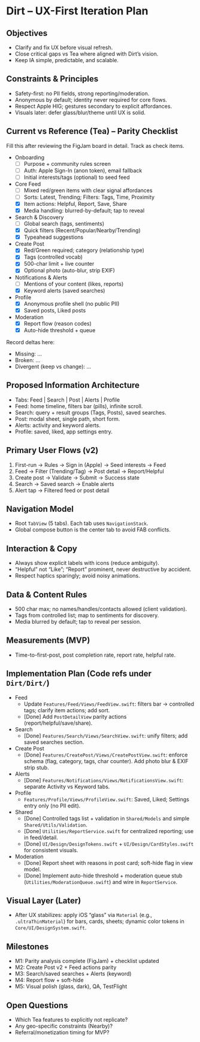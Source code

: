 # Dirt – UX-First Iteration Plan

## Objectives
- Clarify and fix UX before visual refresh.
- Close critical gaps vs Tea where aligned with Dirt’s vision.
- Keep IA simple, predictable, and scalable.

## Constraints & Principles
- Safety-first: no PII fields, strong reporting/moderation.
- Anonymous by default; identity never required for core flows.
- Respect Apple HIG; gestures secondary to explicit affordances.
- Visuals later: defer glass/blur/theme until UX is solid.

## Current vs Reference (Tea) – Parity Checklist
Fill this after reviewing the FigJam board in detail. Track as check items.

- Onboarding
  - [ ] Purpose + community rules screen
  - [ ] Auth: Apple Sign-In (anon token), email fallback
  - [ ] Initial interests/tags (optional) to seed feed
- Core Feed
  - [ ] Mixed red/green items with clear signal affordances
  - [ ] Sorts: Latest, Trending; Filters: Tags, Time, Proximity
  - [x] Item actions: Helpful, Report, Save, Share
  - [x] Media handling: blurred-by-default; tap to reveal
- Search & Discovery
  - [ ] Global search (tags, sentiments)
  - [x] Quick filters (Recent/Popular/Nearby/Trending)
  - [x] Typeahead suggestions
- Create Post
  - [x] Red/Green required; category (relationship type)
  - [x] Tags (controlled vocab)
  - [x] 500-char limit + live counter
  - [x] Optional photo (auto-blur, strip EXIF)
- Notifications & Alerts
  - [ ] Mentions of your content (likes, reports)
  - [x] Keyword alerts (saved searches)
- Profile
  - [x] Anonymous profile shell (no public PII)
  - [x] Saved posts, Liked posts
- Moderation
  - [x] Report flow (reason codes)
  - [x] Auto-hide threshold + queue

Record deltas here:
- Missing: …
- Broken: …
- Divergent (keep vs change): …

## Proposed Information Architecture
- Tabs: Feed | Search | Post | Alerts | Profile
- Feed: home timeline, filters bar (pills), infinite scroll.
- Search: query + result groups (Tags, Posts), saved searches.
- Post: modal sheet, single path, short form.
- Alerts: activity and keyword alerts.
- Profile: saved, liked, app settings entry.

## Primary User Flows (v2)
1) First-run → Rules → Sign in (Apple) → Seed interests → Feed
2) Feed → Filter (Trending/Tag) → Post detail → Report/Helpful
3) Create post → Validate → Submit → Success state
4) Search → Saved search → Enable alerts
5) Alert tap → Filtered feed or post detail

## Navigation Model
- Root `TabView` (5 tabs). Each tab uses `NavigationStack`.
- Global compose button is the center tab to avoid FAB conflicts.

## Interaction & Copy
- Always show explicit labels with icons (reduce ambiguity).
- “Helpful” not “Like”; “Report” prominent, never destructive by accident.
- Respect haptics sparingly; avoid noisy animations.

## Data & Content Rules
- 500 char max; no names/handles/contacts allowed (client validation).
- Tags from controlled list; map to sentiments for discovery.
- Media blurred by default; tap to reveal per session.

## Measurements (MVP)
- Time-to-first-post, post completion rate, report rate, helpful rate.

## Implementation Plan (Code refs under `Dirt/Dirt/`)
- Feed
  - Update `Features/Feed/Views/FeedView.swift`: filters bar → controlled tags; clarify item actions; add sort.
  - [Done] Add `PostDetailView` parity actions (report/helpful/save/share).
- Search
  - [Done] `Features/Search/Views/SearchView.swift`: unify filters; add saved searches section.
- Create Post
  - [Done] `Features/CreatePost/Views/CreatePostView.swift`: enforce schema (flag, category, tags, char counter). Add photo blur & EXIF strip stub.
- Alerts
  - [Done] `Features/Notifications/Views/NotificationsView.swift`: separate Activity vs Keyword tabs.
- Profile
  - `Features/Profile/Views/ProfileView.swift`: Saved, Liked; Settings entry only (no PII edit).
- Shared
  - [Done] Controlled tags list + validation in `Shared/Models` and simple `Shared/Utils/Validation`.
  - [Done] `Utilities/ReportService.swift` for centralized reporting; use in feed/detail.
  - [Done] `UI/Design/DesignTokens.swift` + `UI/Design/CardStyles.swift` for consistent visuals.
- Moderation
  - [Done] Report sheet with reasons in post card; soft-hide flag in view model.
  - [Done] Implement auto-hide threshold + moderation queue stub (`Utilities/ModerationQueue.swift`) and wire in `ReportService`.

## Visual Layer (Later)
- After UX stabilizes: apply iOS “glass” via `Material` (e.g., `.ultraThinMaterial`) for bars, cards, sheets; dynamic color tokens in `Core/UI/DesignSystem.swift`.

## Milestones
- M1: Parity analysis complete (FigJam) + checklist updated
- M2: Create Post v2 + Feed actions parity
- M3: Search/saved searches + Alerts (keyword)
- M4: Report flow + soft-hide
- M5: Visual polish (glass, dark), QA, TestFlight

## Open Questions
- Which Tea features to explicitly not replicate?
- Any geo-specific constraints (Nearby)?
- Referral/monetization timing for MVP?
